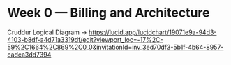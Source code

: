 # Week 0 — Billing and Architecture
Cruddur Logical Diagram -> https://lucid.app/lucidchart/19071e9a-94d3-4103-b8df-a4d71a3319df/edit?viewport_loc=-17%2C-59%2C1664%2C869%2C0_0&invitationId=inv_3ed70df3-5b1f-4b64-8957-cadca3dd7394
